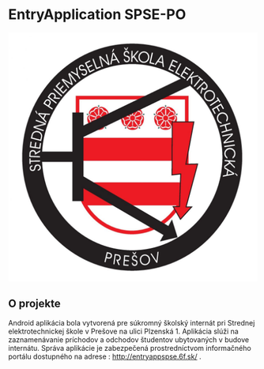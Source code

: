 # EntryApplication SPSE-PO
![logo](app/src/main/res/drawable/logospse.jpg)

## O projekte
Android aplikácia bola vytvorená pre súkromný školský internát pri Strednej elektrotechnickej škole v Prešove na ulici Plzenská 1. 
Aplikácia slúži na zaznamenávanie príchodov a odchodov študentov ubytovaných v budove internátu. Správa aplikácie je zabezpečená 
prostredníctvom informačného portálu dostupného na adrese : http://entryappspse.6f.sk/ .

